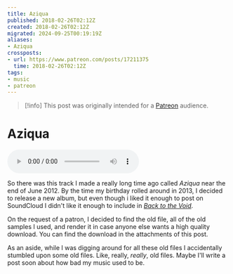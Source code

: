 ```yaml
---
title: Aziqua
published: 2018-02-26T02:12Z
created: 2018-02-26T02:12Z
migrated: 2024-09-25T00:19:19Z
aliases:
- Aziqua
crossposts:
- url: https://www.patreon.com/posts/17211375
  time: 2018-02-26T02:12Z
tags:
- music
- patreon
---
```


> [!info]
> This post was originally intended for a [Patreon](../tags/patreon.md) audience.

# Aziqua

<audio controls="">
	<source src="201802260212-aziqua.mp3" type="audio/mpeg">
</audio>

So there was this track I made a really long time ago called _Aziqua_ near the end of June 2012. By the time my birthday rolled around in 2013, I decided to release a new album, but even though i liked it enough to post on SoundCloud I didn't like it enough to include in [_Back to the Void_](https://exodrifter.bandcamp.com/album/back-to-the-void).

On the request of a patron, I decided to find the old file, all of the old samples I used, and render it in case anyone else wants a high quality download. You can find the download in the attachments of this post.

As an aside, while I was digging around for all these old files I accidentally stumbled upon some old files. Like, really, _really_, old files. Maybe I'll write a post soon about how bad my music used to be.
